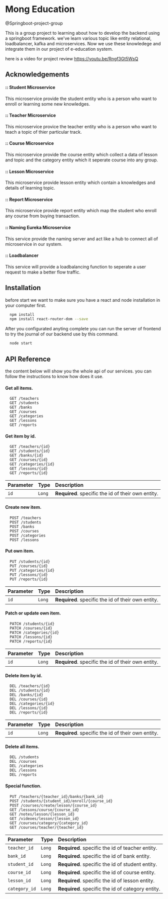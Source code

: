
# Mong Education
@Springboot-project-group

This is a group project to learning about how to develop the backend using a springboot framework. we've learn various topic like entity relational, loadbalancer, kafka and microservices. Now we use these knowledege and integrate them in our project of e-education system.

here is a video for project review https://youtu.be/Rngf3Gt5WsQ



## Acknowledgements

#### :: Student Microservice 

This microservice provide the student entity who is a person who want to enroll or learning some new knowledges.

#### :: Teacher Microservice

This microservice provice the teacher entity who is a person who want to teach a topic of thier particular track.

#### :: Course Microservice 

This microservice provide the course entity which collect a data of lesson and topic and the category entity which it seperate course into any group.

#### :: Lesson Microservice

This microservice provide lesson entity which contain a knowledges and details of learning topic.

#### :: Report Microservice

This microservice provide report entity which map the student who enroll any course from buying transaction.

#### :: Naming Eureka Microservice

This service provide the naming server and act like a hub to connect all of microservice in our system.

#### :: Loadbalancer

This service will provide a loadbalancing function to seperate a user request to make a better flow traffic.
## Installation

before start we want to make sure you have a react and node installation in your computer first.

```bash
  npm install
  npm install react-router-dom --save
```

After you configurated anyting complete you can run the server of frontend to try the journal of our backend use by this command.

```bash
  node start
```
## API Reference
the content below will show you the whole api of our services. you can follow the instructions to know how does it use.

#### Get all items.

```http
  GET /teachers
  GET /students
  GET /banks
  GET /courses
  GET /categories
  GET /lessons
  GET /reports
```
#### Get item by id.

```http
  GET /teachers/{id}
  GET /students/{id}
  GET /banks/{id}
  GET /courses/{id}
  GET /categories/{id}
  GET /lessons/{id}
  GET /reports/{id}
```

| Parameter | Type     | Description                |
| :-------- | :------- | :------------------------- |
| `id` | `Long` | **Required**. specific the id of their own entity.|

#### Create new item.

```http
  POST /teachers
  POST /students
  POST /banks
  POST /courses
  POST /categories
  POST /lessons
```

#### Put own item.

```http
  PUT /students/{id}
  PUT /courses/{id}
  PUT /categories/{id}
  PUT /lessons/{id}
  PUT /reports/{id}
```
| Parameter | Type     | Description                |
| :-------- | :------- | :------------------------- |
| `id` | `Long` | **Required**. specific the id of their own entity.|

#### Patch or update own item.

```http
  PATCH /students/{id}
  PATCH /courses/{id}
  PATCH /categories/{id}
  PATCH /lessons/{id}
  PATCH /reports/{id}
```
| Parameter | Type     | Description                |
| :-------- | :------- | :------------------------- |
| `id` | `Long` | **Required**. specific the id of their own entity.|

#### Delete item by id.

```http
  DEL /teachers/{id}
  DEL /students/{id}
  DEL /banks/{id}
  DEL /courses/{id}
  DEL /categories/{id}
  DEL /lessons/{id}
  DEL /reports/{id}
```
| Parameter | Type     | Description                |
| :-------- | :------- | :------------------------- |
| `id` | `Long` | **Required**. specific the id of their own entity.|

#### Delete all items.
```http
  DEL /students
  DEL /courses
  DEL /categories
  DEL /lessons
  DEL /reports
```

#### Special function.
 
```http
  PUT /teachers/{teacher_id}/banks/{bank_id}
  POST /students/{student_id}/enroll/{course_id}
  POST /courses/create/lesson/{course_id}
  GET /lessons/course/{course_id}
  GET /notes/lesson/{lesson_id}
  GET /videoes/lesson/{lesson_id}
  GET /courses/category/{category_id}
  GET /courses/teacher/{teacher_id}
```
| Parameter | Type     | Description                |
| :-------- | :------- | :------------------------- |
| `teacher_id` | `Long` | **Required**. specific the id of teacher entity.|
| `bank_id` | `Long` | **Required**. specific the id of bank entity.|
| `student_id` | `Long` | **Required**. specific the id of student entity.|
| `course_id` | `Long` | **Required**. specific the id of course entity.|
| `lesson_id` | `Long` | **Required**. specific the id of lesson entity.|
| `category_id` | `Long` | **Required**. specific the id of category entity.|
